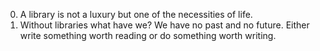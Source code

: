 0. A library is not a luxury but one of the necessities of life.
1. Without libraries what have we? We have no past and no future.
Either write something worth reading or do something worth writing.